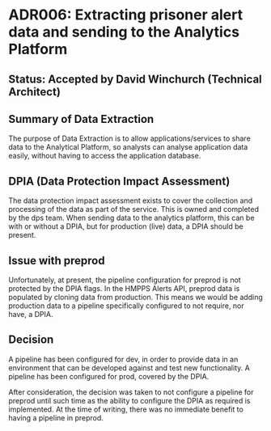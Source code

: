 # ADR006: Extracting prisoner alert data and sending to the Analytics Platform

## Status: Accepted by David Winchurch (Technical Architect)

## Summary of Data Extraction

The purpose of Data Extraction is to allow applications/services to share data to the Analytical Platform, so analysts can analyse application data easily, without having to access the application database.

## DPIA (Data Protection Impact Assessment)

The data protection impact assessment exists to cover the collection and processing of the data as part of the service. This is owned and completed by the dps team. When sending data to the analytics platform, this can be with or without a DPIA, but for production (live) data, a DPIA should be present.

## Issue with preprod

Unfortunately, at present, the pipeline configuration for preprod is not protected by the DPIA flags. In the HMPPS Alerts API, preprod data is populated by cloning data from production. This means we would be adding production data to a pipeline specifically configured to not require, nor have, a DPIA.

## Decision

A pipeline has been configured for dev, in order to provide data in an environment that can be developed against and test new functionality.
A pipeline has been configured for prod, covered by the DPIA.

After consideration, the decision was taken to not configure a pipeline for preprod until such time as the ability to configure the DPIA as required is implemented. At the time of writing, there was no immediate benefit to having a pipeline in preprod.